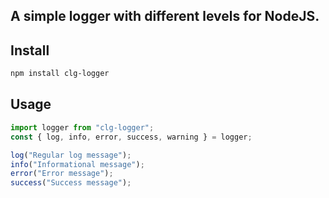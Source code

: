 ## A simple logger with different levels for NodeJS.

## Install

```sh
npm install clg-logger
```

## Usage

```js
import logger from "clg-logger";
const { log, info, error, success, warning } = logger;

log("Regular log message");
info("Informational message");
error("Error message");
success("Success message");
```
